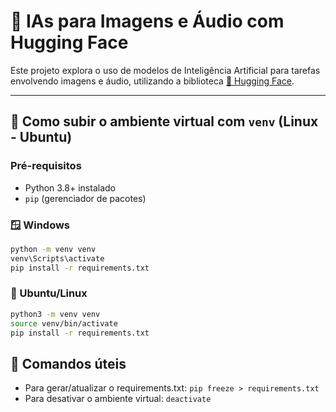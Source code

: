 # 🧠 IAs para Imagens e Áudio com Hugging Face

Este projeto explora o uso de modelos de Inteligência Artificial para tarefas envolvendo imagens e áudio, utilizando a biblioteca [🤗 Hugging Face](https://huggingface.co/).

---

## 🚀 Como subir o ambiente virtual com `venv` (Linux - Ubuntu)

### Pré-requisitos

- Python 3.8+ instalado
- `pip` (gerenciador de pacotes)

### 🪟 Windows

```bash
python -m venv venv
venv\Scripts\activate
pip install -r requirements.txt
```

### 🐧 Ubuntu/Linux

```bash
python3 -m venv venv
source venv/bin/activate
pip install -r requirements.txt
```

## 🧪 Comandos úteis

- Para gerar/atualizar o requirements.txt: ```pip freeze > requirements.txt```
- Para desativar o ambiente virtual: ```deactivate```
